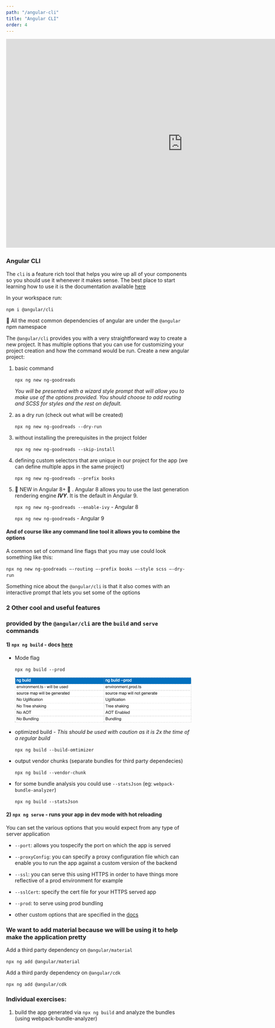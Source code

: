 ```yaml
---
path: "/angular-cli"
title: "Angular CLI"
order: 4
---
```


<iframe src="https://docs.google.com/presentation/d/1tq-M1JVgnzPaMWe2gz2Za6ikyiugM7JJeULxeE87MR0/embed?start=false&loop=false&delayms=30000" frameborder="0" width="960" height="569" allowfullscreen="true" mozallowfullscreen="true" webkitallowfullscreen="true"></iframe>

### Angular CLI


The `cli` is a feature rich tool that helps you wire up all of your components so you should use it whenever it makes
sense. The best place to start learning how to use it is the documentation available [here](https://angular.io/cli)


In your workspace run:

`npm i @angular/cli`

🍕 All the most common dependencies of angular are under the `@angular` npm namespace

The `@angular/cli` provides you with a very straightforward way to create a new project. It has multiple options that 
you can use for customizing your project creation and how the command would be run.
Create a new angular project:

1) basic command

    `npx ng new ng-goodreads`

    *_You will be presented with a wizard style prompt that will allow you to make use of the options provided. You should choose
    to add routing and SCSS for styles and the rest on default._*

2) as a dry run (check out what will be created)

    `npx ng new ng-goodreads --dry-run`

3) without installing the prerequisites in the project folder

    `npx ng new ng-goodreads --skip-install`

4) defining custom selectors that are unique in our project for the app (we can define multiple apps in the same project)

    `npx ng new ng-goodreads --prefix books`

5) 💫 NEW in Angular 8+ 💫 . Angular 8 allows you to use the last generation rendering engine **_IVY_**. It is the default in Angular 9.

    `npx ng new ng-goodreads --enable-ivy` - Angular 8

    `npx ng new ng-goodreads` - Angular 9


#### And of course like any command line tool it allows you to combine the options

A common set of command line flags that you may use could look something like this:

`npx ng new ng-goodreads —-routing —-prefix books —-style scss —-dry-run`

Something nice about the `@angular/cli` is that it also comes with an interactive prompt that lets you set 
some of the options

### 2 Other cool and useful features
### provided by the `@angular/cli` are the `build` and `serve` commands

#### 1) `npx ng build` - docs [here](https://angular.io/cli/build)

- Mode flag

    `npx ng build --prod`

    ![dev_v_prod](./images/dev_v_prod.png)

- optimized build - _This should be used with caution as it is 2x the time of a regular build_

    `npx ng build --build-omtimizer`

- output vendor chunks (separate bundles for third party dependecies)

    `npx ng build --vendor-chunk`

- for some bundle analysis you could use `--statsJson` (eg: `webpack-bundle-analyzer`)

    `npx ng build --statsJson`


#### 2) `npx ng serve` - runs your app in dev mode with hot reloading

You can set the various options that you would expect from any type of server application

- `--port`: allows you tospecify the port on which the app is served

- `--proxyConfig`: you can specify a proxy configuration file which can enable you to run the app against 
a custom version of the backend

- `--ssl`: you can serve this using HTTPS in order to have things more reflective of a prod environment for example

- `--sslCert`: specify the cert file for your HTTPS served app

- `--prod`: to serve using prod bundling

- other custom options that are specified in the [docs](https://angular.io/cli/serve)


### We want to add material because we will be using it to help make the application pretty

Add a third party dependency on `@angular/material`

`npx ng add @angular/material`

Add a third pardy dependency on `@angular/cdk`

`npx ng add @angular/cdk`


### Individual exercises:

1) build the app generated via `npx ng build` and analyze the bundles (using webpack-bundle-analyzer)
